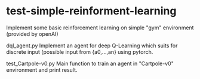 # test-simple-reinforment-learning
Implement some basic reinforcement learning on simple "gym" environment (provided by openAI)

dql_agent.py
Implement an agent for deep Q-Learning which suits for discrete input (possible input from {a0,...,an} using pytorch.

test_Cartpole-v0.py
Main function to train an agent in "Cartpole-v0" environment and print result.

